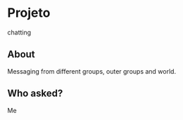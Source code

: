 # Projeto

chatting

## About

Messaging from different groups, outer groups and world.

## Who asked?

Me